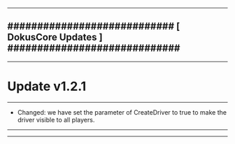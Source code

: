 --------------------------------------------------------------------------------
############################ [ DokusCore Updates ] #############################
--------------------------------------------------------------------------------
--------------------------------------------------------------------------------
# Update v1.2.1
--------------------------------------------------------------------------------
- Changed: we have set the parameter of CreateDriver to true to make the driver
  visible to all players.
--------------------------------------------------------------------------------
--------------------------------------------------------------------------------
